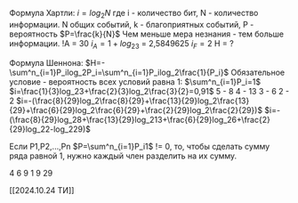Формула Хартли:
$i=log_2N$ где i - количество бит, N - количество информации.
N общих событий, k - благоприятных событий, P - вероятность
$P=\frac{k}{N}$
Чем меньше мера незнания - тем больше информации. 
!A = 30
$i_A=1+log_23$ = 2,5849625
$i_F=2$
H = ?

Формула Шеннона:
$H=-\sum^n_{i=1}P_ilog_2P_i=\sum^n_{i=1}P_ilog_2\frac{1}{P_i}$
Обязательное условие - вероятность всех условий равна 1:
$\sum^n_{i=1}P_i=1$
$i=\frac{1}{3}log_23+\frac{2}{3}log_2\frac{3}{2}=0,91$
5 - 8
4 - 13
3 - 6
2 - 2
$i=-(\frac{8}{29}log_2\frac{8}{29}+\frac{13}{29}log_2\frac{13}{29}+\frac{6}{29}log_2\frac{6}{29}+\frac{2}{29}log_2\frac{2}{29})$
$i=-(\frac{8}{29}log_28+\frac{13}{29}log_213+\frac{6}{29}log_26+\frac{2}{29}log_22-log_229)$

Если P1,P2,...,Pn $P=\sum^n_{i=1}P_i1$ != 0,
то, чтобы сделать сумму ряда равной 1, нужно каждый член разделить на их сумму.

4 6 9 1 9
29

[[2024.10.24 ТИ]]
